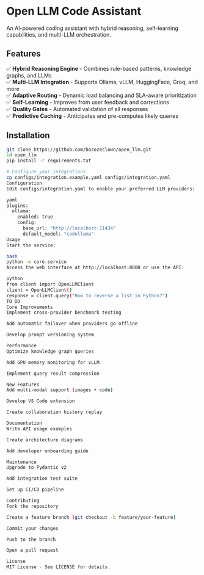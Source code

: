 # Open LLM Code Assistant

An AI-powered coding assistant with hybrid reasoning, self-learning capabilities, and multi-LLM orchestration.

## Features

✅ **Hybrid Reasoning Engine** - Combines rule-based patterns, knowledge graphs, and LLMs  
✅ **Multi-LLM Integration** - Supports Ollama, vLLM, HuggingFace, Groq, and more  
✅ **Adaptive Routing** - Dynamic load balancing and SLA-aware prioritization  
✅ **Self-Learning** - Improves from user feedback and corrections  
✅ **Quality Gates** - Automated validation of all responses  
✅ **Predictive Caching** - Anticipates and pre-computes likely queries  

## Installation

```bash
git clone https://github.com/bozozeclown/open_llm.git
cd open_llm
pip install -r requirements.txt

# Configure your integrations
cp configs/integration.example.yaml configs/integration.yaml
Configuration
Edit configs/integration.yaml to enable your preferred LLM providers:

yaml
plugins:
  ollama:
    enabled: true
    config:
      base_url: "http://localhost:11434"
      default_model: "codellama"
Usage
Start the service:

bash
python -m core.service
Access the web interface at http://localhost:8000 or use the API:

python
from client import OpenLLMClient
client = OpenLLMClient()
response = client.query("How to reverse a list in Python?")
TO DO
Core Improvements
Implement cross-provider benchmark testing

Add automatic failover when providers go offline

Develop prompt versioning system

Performance
Optimize knowledge graph queries

Add GPU memory monitoring for vLLM

Implement query result compression

New Features
Add multi-modal support (images + code)

Develop VS Code extension

Create collaboration history replay

Documentation
Write API usage examples

Create architecture diagrams

Add developer onboarding guide

Maintenance
Upgrade to Pydantic v2

Add integration test suite

Set up CI/CD pipeline

Contributing
Fork the repository

Create a feature branch (git checkout -b feature/your-feature)

Commit your changes

Push to the branch

Open a pull request

License
MIT License - See LICENSE for details.